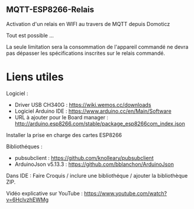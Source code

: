 ## MQTT-ESP8266-Relais
Activation d'un relais en WIFI au travers de MQTT depuis Domoticz

Tout est possible ...

La seule limitation sera la consommation de l'appareil commandé ne devra pas dépasser les spécifications inscrites sur le relais commandé.

# Liens utiles

Logiciel  :

- Driver USB CH340G : https://wiki.wemos.cc/downloads 
- Logiciel Arduino IDE : https://www.arduino.cc/en/Main/Software 
- URL à ajouter pour le Board manager : http://arduino.esp8266.com/stable/package_esp8266com_index.json 

Installer la prise en charge des cartes ESP8266

Bibliothéques :

 - pubsubclient : https://github.com/knolleary/pubsubclient 
 - ArduinoJson v5.13.3 : https://github.com/bblanchon/ArduinoJson 
 
Dans IDE : Faire Croquis / inclure une bibliothéque / ajouter la bibliothèque ZIP. 

Vidéo explicative sur YouTube : https://www.youtube.com/watch?v=6HclvzhEWMg
